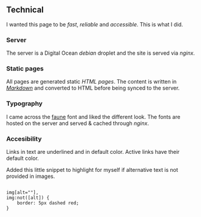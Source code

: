 ## Technical

I wanted this page to be _fast_, _reliable_ and _accessible_. This is what I did.


### Server
The server is a Digital Ocean _debian_ droplet and the site is served via _nginx_.



### Static pages
All pages are generated static _HTML pages_. The content is written in _[Markdown](https://daringfireball.net/projects/markdown/)_ and converted to HTML before being synced to the server.



### Typography
I came across the [faune](http://www.cnap.graphismeenfrance.fr/faune/en.html) font and liked the different look. The fonts are hosted on the server and served & cached through _nginx_.



### Accesibility
Links in text are underlined and in default color. Active links have their default color.

Added this little snippet to highlight for myself if alternative text is not provided in images.

<pre><code>
img[alt=""],
img:not([alt]) {
    border: 5px dashed red;
}
</code></pre>
